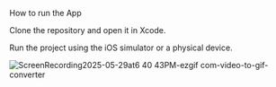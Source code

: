 How to run the App

Clone the repository and open it in Xcode.

Run the project using the iOS simulator or a physical device.

![ScreenRecording2025-05-29at6 40 43PM-ezgif com-video-to-gif-converter](https://github.com/user-attachments/assets/3948ab51-4fd1-488e-b7e9-1fdcc5904008)



